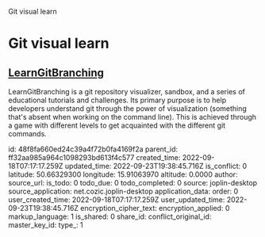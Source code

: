 Git visual learn

# Git visual learn

## [LearnGitBranching](https://github.com/pcottle/learnGitBranching#learnGitbranching)
LearnGitBranching is a git repository visualizer, sandbox, and a series of educational tutorials and challenges. Its primary purpose is to help developers understand git through the power of visualization (something that's absent when working on the command line). This is achieved through a game with different levels to get acquainted with the different git commands.

id: 48f8fa660ed24c39a4f72b0fa4169f2a
parent_id: ff32aa985a964c1098293bd613f4c577
created_time: 2022-09-18T07:17:17.259Z
updated_time: 2022-09-23T19:38:45.716Z
is_conflict: 0
latitude: 50.66329300
longitude: 15.91063970
altitude: 0.0000
author: 
source_url: 
is_todo: 0
todo_due: 0
todo_completed: 0
source: joplin-desktop
source_application: net.cozic.joplin-desktop
application_data: 
order: 0
user_created_time: 2022-09-18T07:17:17.259Z
user_updated_time: 2022-09-23T19:38:45.716Z
encryption_cipher_text: 
encryption_applied: 0
markup_language: 1
is_shared: 0
share_id: 
conflict_original_id: 
master_key_id: 
type_: 1